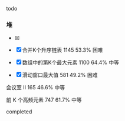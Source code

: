 todo

### 堆

- [x] 

- [x] 合并K个升序链表  	1145	53.3%	困难	

- [x] 数组中的第K个最大元素  	1100	64.4%	中等	

- [x] 滑动窗口最大值  	581	49.2%	困难	

会议室 II  	165	46.6%	中等	

前 K 个高频元素  	747	61.7%	中等	

completed
